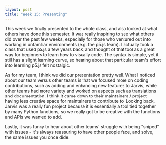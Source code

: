 ```yaml
---
layout: post
title: "Week 15: Presenting"
---
```


This week we finally presented to the whole class, and also looked at what others have done this semester. It was really inspiring to see what others did over the past few weeks, especially for those who ventured out into working in unfamiliar environments (e.g. the p5.js team). I actually took a class that used p5.js a few years back, and thought of that tool as a great way for beginners to learn how to visually code. The syntax is simple, yet it still has a slight learning curve, so hearing about that particular team's effort into learning p5.js felt nostalgic. 

As for my team, I think we did our presentation pretty well. What I noticed about our team versus other teams is that we focused more on coding contributions, such as adding and enhancing new features to Jarvis, while other teams had more variety and worked on aspects such as translations and documentation. I think it came down to their maintainers / project having less creative space for maintainers to contribute to. Looking back, Jarvis was a really fun project because it is essentially a tool tied together by many Python functions, so we really got to be creative with the functions and APIs we wanted to add. 

Lastly, it was funny to hear about other teams' struggle with being "sniped" with issues - it's always reassuring to have other people face, and solve, the same issues you once dide.